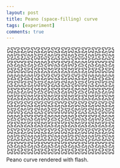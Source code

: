 ```yaml
---
layout: post
title: Peano (space-filling) curve
tags: [experiment]
comments: true
---
```

[![peano](/img/peano_curve_small.png)](http://blog.disktree.net/file/img/peano_1.png)  
Peano curve rendered with flash.  

